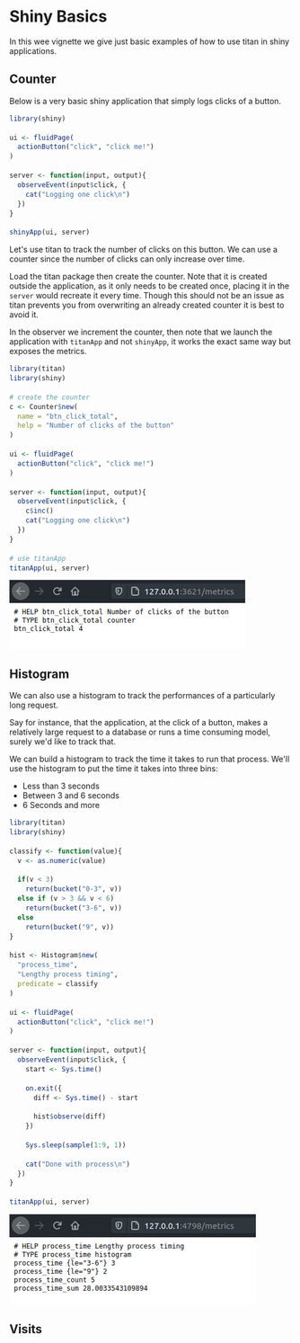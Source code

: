 # Shiny Basics

In this wee vignette we give just basic examples of how to use titan in shiny applications.

## Counter

Below is a very basic shiny application that simply logs clicks of a button.

```r
library(shiny)

ui <- fluidPage(
  actionButton("click", "click me!")
)

server <- function(input, output){
  observeEvent(input$click, {
    cat("Logging one click\n")
  })
}

shinyApp(ui, server)
```

Let's use titan to track the number of clicks on this button. We can use a counter since the number of clicks can only increase over time.

Load the titan package then create the counter. Note that it is created outside the application, as it only needs to be created once, placing it in the `server` would recreate it every time. Though this should not be an issue as titan prevents you from overwriting an already created counter it is best to avoid it.

In the observer we increment the counter, then note that we launch the application with `titanApp` and not `shinyApp`, it works the exact same way but exposes the metrics.

```r
library(titan)
library(shiny)

# create the counter
c <- Counter$new(
  name = "btn_click_total",
  help = "Number of clicks of the button"
)

ui <- fluidPage(
  actionButton("click", "click me!")
)

server <- function(input, output){
  observeEvent(input$click, {
    c$inc()
    cat("Logging one click\n")
  })
}

# use titanApp
titanApp(ui, server)
```

![](../images/shiny-basic.png)

## Histogram

We can also use a histogram to track the performances of a particularly long request.

Say for instance, that the application, at the click of a button, makes a relatively large request to a database or runs a time consuming model, surely we'd like to track that.

We can build a histogram to track the time it takes to run that process. We'll use the histogram to put the time it takes into three bins:

- Less than 3 seconds
- Between 3 and 6 seconds
- 6 Seconds and more

```r
library(titan)
library(shiny)

classify <- function(value){
  v <- as.numeric(value)
  
  if(v < 3)
    return(bucket("0-3", v))
  else if (v > 3 && v < 6)
    return(bucket("3-6", v))
  else
    return(bucket("9", v))
}

hist <- Histogram$new(
  "process_time",
  "Lengthy process timing",
  predicate = classify
)

ui <- fluidPage(
  actionButton("click", "click me!")
)

server <- function(input, output){
  observeEvent(input$click, {
    start <- Sys.time()

    on.exit({
      diff <- Sys.time() - start

      hist$observe(diff)
    })

    Sys.sleep(sample(1:9, 1))

    cat("Done with process\n")
  })
}

titanApp(ui, server)
```

![](../images/shiny-histogram.png)

## Visits
